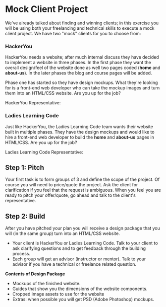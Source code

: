 # Mock Client Project

We've already talked about finding and winning clients; in this exercise you will be using both your freelancing and technical skills to execute a mock client project. We have two "mock" clients for you to choose from:

### HackerYou

HackerYou needs a website; after much internal discuss they have decided to implement a website in three phases. In the first phase they want the overall design/feel of the website done as well two pages coded (**home** and **about-us**). In the later phases the blog and course pages will be added.

Phase one has started so they have design mockups. What they're looking for is a front-end web developer who can take the mockup images and turn them into an HTML/CSS website. Are you up for the job?

HackerYou Representative:

### Ladies Learning Code

Just like HackerYou, the Ladies Learning Code team wants their website built in multiple phases. They have the design mockups and would like to hire a front-end web developer to build the **home** and **about-us** pages in HTML/CSS. Are you up for the job?

Ladies Learning Code Representative: 

## Step 1: Pitch

Your first task is to form groups of 3 and define the scope of the project. Of course you will need to price/quote the project. Ask the client for clarification if you feel that the request is ambiguous. When you feel you are ready to pitch your offer/quote, go ahead and talk to the client's representative.

## Step 2: Build

After you have pitched your plan you will receive a design package that you will (in the same group) turn into an HTML/CSS website.

* Your client is HackerYou or Ladies Learning Code. Talk to your client to ask clarifying questions and to get feedback through the building process.
* Each group will get an advisor (instructor or mentor). Talk to your advisor if you have a technical or freelance related question.

**Contents of Design Package**

* Mockups of the finished website.
* Guides that show you the dimensions of the website components.
* Cropped image assets to use for the website
* Extras: when possible you will get PSD (Adobe Photoshop) mockups.